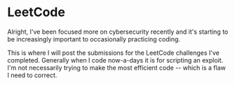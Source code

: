 # LeetCode

Alright, I've been focused more on cybersecurity recently and it's starting to be increasingly important to occasionally practicing coding.

This is where I will post the submissions for the LeetCode challenges I've completed.
Generally when I code now-a-days it is for scripting an exploit. I'm not necessarily trying to make the most efficient code -- which is a flaw I need to correct.
